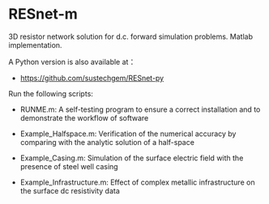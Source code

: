 # RESnet-m
3D resistor network solution for d.c. forward simulation problems. Matlab implementation.

A Python version is also available at：

- https://github.com/sustechgem/RESnet-py

Run the following scripts:

- RUNME.m: A self-testing program to ensure a correct installation and to demonstrate the workflow of software

- Example_Halfspace.m: Verification of the numerical accuracy by comparing with the analytic solution of a half-space

- Example_Casing.m: Simulation of the surface electric field with the presence of steel well casing

- Example_Infrastructure.m: Effect of complex metallic infrastructure on the surface dc resistivity data
